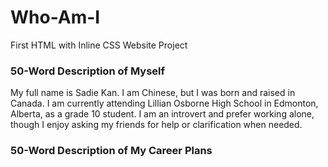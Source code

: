 # Who-Am-I
First HTML with Inline CSS Website Project

### 50-Word Description of Myself
My full name is Sadie Kan. I am Chinese, but I was born and raised in Canada. I am currently attending Lillian Osborne High School in Edmonton, Alberta, as a grade 10 student. I am an introvert and prefer working alone, though I enjoy asking my friends for help or clarification when needed.

### 50-Word Description of My Career Plans
